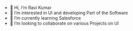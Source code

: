 - 👋 Hi, I’m Ravi Kumar
- 👀 I’m interested in UI and developing Part of the Software
- 🌱 I’m currently learning Salesforce
- 💞️ I’m looking to collaborate on various Projects on UI

<!---
ravik12498/ravik12498 is a ✨ special ✨ repository because its `README.md` (this file) appears on your GitHub profile.
You can click the Preview link to take a look at your changes.
--->
